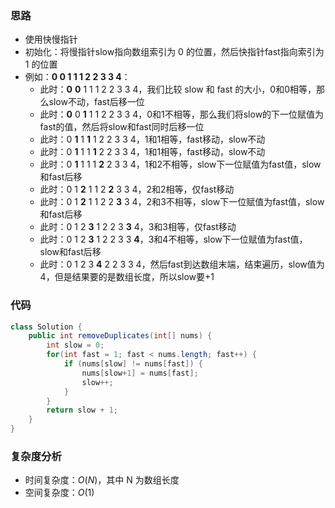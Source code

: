 ### 思路

-   使用快慢指针
-   初始化：将慢指针slow指向数组索引为 0 的位置，然后快指针fast指向索引为 1 的位置
-   例如：**0 0 1 1 1 2 2 3 3 4**：
    -   此时：**0** **0** 1 1 1 2 2 3 3 4，我们比较 slow 和 fast 的大小，0和0相等，那么slow不动，fast后移一位
    -   此时：**0** 0 **1** 1 1 2 2 3 3 4，0和1不相等，那么我们将slow的下一位赋值为fast的值，然后将slow和fast同时后移一位
    -   此时：0 **1** 1 **1** 1 2 2 3 3 4，1和1相等，fast移动，slow不动
    -   此时：0 **1** 1 1 **1** 2 2 3 3 4，1和1相等，fast移动，slow不动
    -   此时：0 **1** 1 1 1 **2** 2 3 3 4，1和2不相等，slow下一位赋值为fast值，slow和fast后移
    -   此时：0 1 **2** 1 1 2 **2** 3 3 4，2和2相等，仅fast移动
    -   此时：0 1 **2** 1 1 2 2 **3** 3 4，2和3不相等，slow下一位赋值为fast值，slow和fast后移
    -   此时：0 1 2 **3** 1 2 2 3 **3** 4，3和3相等，仅fast移动
    -   此时：0 1 2 **3** 1 2 2 3 3 **4**，3和4不相等，slow下一位赋值为fast值，slow和fast后移
    -   此时：0 1 2 3 **4** 2 2 3 3 4，然后fast到达数组末端，结束遍历，slow值为4，但是结果要的是数组长度，所以slow要+1

### 代码


```java
class Solution {
    public int removeDuplicates(int[] nums) {
        int slow = 0;
        for(int fast = 1; fast < nums.length; fast++) {
            if (nums[slow] != nums[fast]) {
                nums[slow+1] = nums[fast];
                slow++;
            }
        }
        return slow + 1;
    }
}
```

### **复杂度分析**

- 时间复杂度：$O(N)$，其中 N 为数组长度
- 空间复杂度：$O(1)$